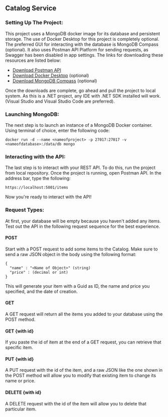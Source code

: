 ## Catalog Service

### Setting Up The Project:
This project uses a MongoDB docker image for its database and persistent storage. The use of Docker Desktop for this project is completely optional. The preferred GUI for interacting with the database is MongoDB Compass (optional).
It also uses Postman API Platform for sending requests, as Swagger has been disabled in app settings. The links for downloading these resources are listed below:
- [Download Postman API](https://www.postman.com/downloads/)
- [Download Docker Desktop](https://www.docker.com/products/docker-desktop/) (optional)
- [Download MongoDB Compass](https://www.mongodb.com/try/download/compass) (optional)

Once the downloads are complete, go ahead and pull the project to local system. As this is a .NET project, any IDE with .NET SDK installed will work. 
(Visual Studio and Visual Studio Code are preferred).

### Launching MongoDB:
The next step is to launch an instance of a MongoDB Docker container. Using terminal of choice, enter the following code:
```
docker run -d --name <nameofproject> -p 27017:27017 -v <nameofdatabase>:/data/db mongo
```

### Interacting with the API:
The last step is to interact with your REST API. To do this, run the project from local repository.
Once the project is running, open Postman API. In the address bar, type the following:
```
https://localhost:5001/items
```
Now you're ready to interact with the API!

### Request Types:
At first, your database will be empty because you haven't added any items. Test out the API in the following request sequence for the best experience.
#### POST
Start with a POST request to add some items to the Catalog. Make sure to send a raw JSON object in the body using the following format:
```
{
  "name" : "<Name of Object>" (string)
  "price" : (decimal or int)
}
```
This will generate your item with a Guid as ID, the name and price you specified, and the date of creation.
#### GET
A GET request will return all the items you added to your database using the POST method.
#### GET {with id}
If you paste the id of item at the end of a GET request, you can retrieve that specific item.
#### PUT {with id}
A PUT request with the id of the item, and a raw JSON like the one shown in the POST method will allow you to modify that existing item to change its name or price.
#### DELETE {with id}
A DELETE request with the id of the item will allow you to delete that particular item.
